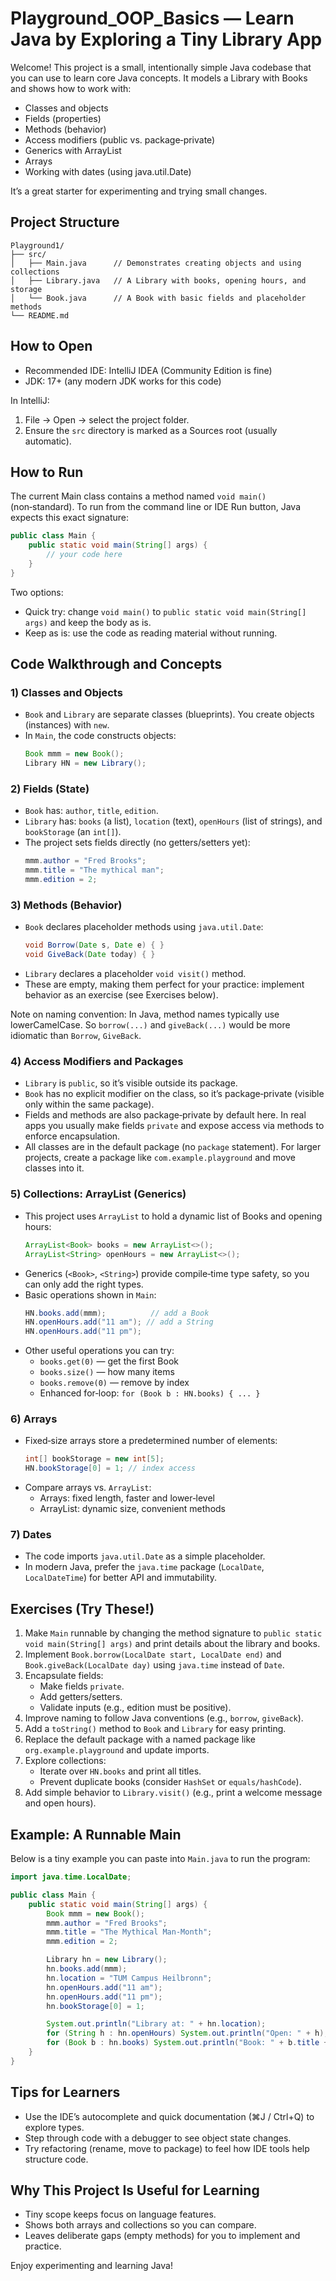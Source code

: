 # Playground_OOP_Basics — Learn Java by Exploring a Tiny Library App

Welcome! This project is a small, intentionally simple Java codebase that you can use to learn core Java concepts. It models a Library with Books and shows how to work with:

- Classes and objects
- Fields (properties)
- Methods (behavior)
- Access modifiers (public vs. package‑private)
- Generics with ArrayList
- Arrays
- Working with dates (using java.util.Date)

It’s a great starter for experimenting and trying small changes.


## Project Structure
```
Playground1/
├── src/
│   ├── Main.java      // Demonstrates creating objects and using collections
│   ├── Library.java   // A Library with books, opening hours, and storage
│   └── Book.java      // A Book with basic fields and placeholder methods
└── README.md
```


## How to Open
- Recommended IDE: IntelliJ IDEA (Community Edition is fine)
- JDK: 17+ (any modern JDK works for this code)

In IntelliJ:
1. File → Open → select the project folder.
2. Ensure the `src` directory is marked as a Sources root (usually automatic).


## How to Run
The current Main class contains a method named `void main()` (non‑standard). To run from the command line or IDE Run button, Java expects this exact signature:

```java
public class Main {
    public static void main(String[] args) {
        // your code here
    }
}
```

Two options:
- Quick try: change `void main()` to `public static void main(String[] args)` and keep the body as is.
- Keep as is: use the code as reading material without running.


## Code Walkthrough and Concepts

### 1) Classes and Objects
- `Book` and `Library` are separate classes (blueprints). You create objects (instances) with `new`.
- In `Main`, the code constructs objects:
  ```java
  Book mmm = new Book();
  Library HN = new Library();
  ```

### 2) Fields (State)
- `Book` has: `author`, `title`, `edition`.
- `Library` has: `books` (a list), `location` (text), `openHours` (list of strings), and `bookStorage` (an `int[]`).
- The project sets fields directly (no getters/setters yet):
  ```java
  mmm.author = "Fred Brooks";
  mmm.title = "The mythical man";
  mmm.edition = 2;
  ```

### 3) Methods (Behavior)
- `Book` declares placeholder methods using `java.util.Date`:
  ```java
  void Borrow(Date s, Date e) { }
  void GiveBack(Date today) { }
  ```
- `Library` declares a placeholder `void visit()` method.
- These are empty, making them perfect for your practice: implement behavior as an exercise (see Exercises below).

Note on naming convention: In Java, method names typically use lowerCamelCase. So `borrow(...)` and `giveBack(...)` would be more idiomatic than `Borrow`, `GiveBack`.

### 4) Access Modifiers and Packages
- `Library` is `public`, so it’s visible outside its package.
- `Book` has no explicit modifier on the class, so it’s package‑private (visible only within the same package).
- Fields and methods are also package‑private by default here. In real apps you usually make fields `private` and expose access via methods to enforce encapsulation.
- All classes are in the default package (no `package` statement). For larger projects, create a package like `com.example.playground` and move classes into it.

### 5) Collections: ArrayList (Generics)
- This project uses `ArrayList` to hold a dynamic list of Books and opening hours:
  ```java
  ArrayList<Book> books = new ArrayList<>();
  ArrayList<String> openHours = new ArrayList<>();
  ```
- Generics (`<Book>`, `<String>`) provide compile‑time type safety, so you can only add the right types.
- Basic operations shown in `Main`:
  ```java
  HN.books.add(mmm);          // add a Book
  HN.openHours.add("11 am"); // add a String
  HN.openHours.add("11 pm");
  ```
- Other useful operations you can try:
  - `books.get(0)` — get the first Book
  - `books.size()` — how many items
  - `books.remove(0)` — remove by index
  - Enhanced for‑loop: `for (Book b : HN.books) { ... }`

### 6) Arrays
- Fixed‑size arrays store a predetermined number of elements:
  ```java
  int[] bookStorage = new int[5];
  HN.bookStorage[0] = 1; // index access
  ```
- Compare arrays vs. `ArrayList`:
  - Arrays: fixed length, faster and lower‑level
  - ArrayList: dynamic size, convenient methods

### 7) Dates
- The code imports `java.util.Date` as a simple placeholder.
- In modern Java, prefer the `java.time` package (`LocalDate`, `LocalDateTime`) for better API and immutability.


## Exercises (Try These!)
1. Make `Main` runnable by changing the method signature to `public static void main(String[] args)` and print details about the library and books.
2. Implement `Book.borrow(LocalDate start, LocalDate end)` and `Book.giveBack(LocalDate day)` using `java.time` instead of `Date`.
3. Encapsulate fields:
   - Make fields `private`.
   - Add getters/setters.
   - Validate inputs (e.g., edition must be positive).
4. Improve naming to follow Java conventions (e.g., `borrow`, `giveBack`).
5. Add a `toString()` method to `Book` and `Library` for easy printing.
6. Replace the default package with a named package like `org.example.playground` and update imports.
7. Explore collections:
   - Iterate over `HN.books` and print all titles.
   - Prevent duplicate books (consider `HashSet` or `equals/hashCode`).
8. Add simple behavior to `Library.visit()` (e.g., print a welcome message and open hours).


## Example: A Runnable Main
Below is a tiny example you can paste into `Main.java` to run the program:

```java
import java.time.LocalDate;

public class Main {
    public static void main(String[] args) {
        Book mmm = new Book();
        mmm.author = "Fred Brooks";
        mmm.title = "The Mythical Man-Month";
        mmm.edition = 2;

        Library hn = new Library();
        hn.books.add(mmm);
        hn.location = "TUM Campus Heilbronn";
        hn.openHours.add("11 am");
        hn.openHours.add("11 pm");
        hn.bookStorage[0] = 1;

        System.out.println("Library at: " + hn.location);
        for (String h : hn.openHours) System.out.println("Open: " + h);
        for (Book b : hn.books) System.out.println("Book: " + b.title + " by " + b.author);
    }
}
```


## Tips for Learners
- Use the IDE’s autocomplete and quick documentation (⌘J / Ctrl+Q) to explore types.
- Step through code with a debugger to see object state changes.
- Try refactoring (rename, move to package) to feel how IDE tools help structure code.


## Why This Project Is Useful for Learning
- Tiny scope keeps focus on language features.
- Shows both arrays and collections so you can compare.
- Leaves deliberate gaps (empty methods) for you to implement and practice.

Enjoy experimenting and learning Java!
